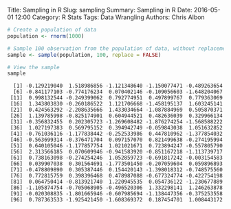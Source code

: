 Title: Sampling in R
Slug: sampling
Summary: Sampling in R
Date: 2016-05-01 12:00
Category: R Stats
Tags: Data Wrangling
Authors: Chris Albon




```R
# Create a population of data
population <- rnorm(1000)
```


```R
# Sample 100 observation from the population of data, without replacement
sample <- sample(population, 100, replace = FALSE)
```


```R
# View the sample
sample
```




      [1] -0.129219040  1.518986856 -1.121348640 -1.150077471 -0.489263654
      [6] -0.841177103 -0.774176234  0.070402146 -0.109056603 -1.648204067
     [11]  0.998132544 -0.249399062  0.792774951  0.497899767  0.779363069
     [16]  1.343803830 -0.260186522  1.121706668 -1.458195137  1.603245141
     [21]  0.424563292 -2.208635666  1.433034664 -1.087884969  0.505870371
     [26]  1.139785998 -0.825174901  0.604944521  0.482636039  0.329966134
     [31] -0.356832455  0.202305723 -1.269608482 -1.876274254 -1.568588222
     [36]  1.027197383  0.569795152  0.394942749 -0.059843038  1.051632852
     [41] -0.761036116 -1.177838442 -0.252533986  0.447810962 -1.377854032
     [46] -0.563699314 -0.376471704  0.097157070  0.821499638 -0.274195994
     [51]  0.640105046 -1.177857754  1.021021671  0.723894247 -0.557805790
     [56]  2.313566185  0.070609946 -0.941583920 -0.851167218 -1.113739717
     [61]  0.738163098 -0.274254246  1.052859723 -0.691817242 -0.003154583
     [66]  0.039907038  0.301564691 -1.773501450 -0.207059604  0.059896893
     [71] -0.478809890  0.305387446  0.154420143 -1.398018312 -0.748575560
     [76]  0.772815759  0.398396468  0.478987088 -0.677324774 -0.422754198
     [81]  0.064750414 -0.813921740  1.220945535  0.054736122 -1.230677889
     [86] -1.105874754 -0.705068905 -0.496520306  1.332298141  1.246263878
     [91] -0.020308835 -1.801665946 -0.607985694 -1.138447356 -0.375253558
     [96]  0.787363533 -1.925421450 -1.608369372  0.187454701  1.008443172
